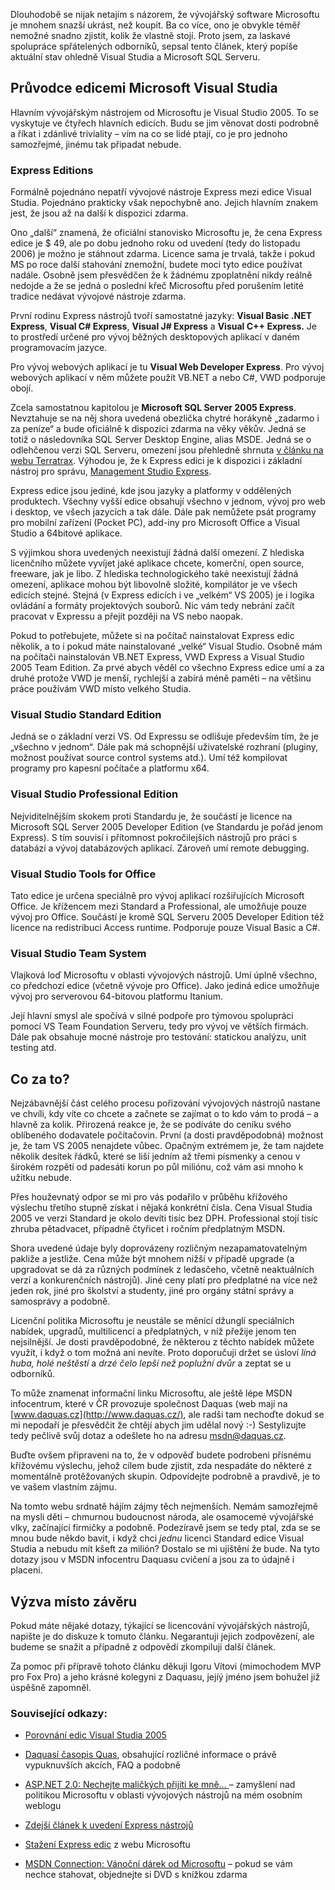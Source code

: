 <!-- dcterms:identifier = aspnetcz#71 -->
<!-- dcterms:title = Licencování Visual Studia: co, kde, za kolik... -->
<!-- dcterms:abstract = Dlouhodobě se nijak netajím s názorem, že vývojářský software Microsoftu je mnohem snazší ukrást, než koupit. Ba co více, ono je obvykle téměř nemožné snadno zjistit, kolik že vlastně stojí. Proto jsem, za laskavé spolupráce spřátelených odborníků, sepsal tento článek, který popíše aktuální stav ohledně Visual Studia a Microsoft SQL Serveru. -->
<!-- np9:categoryId = 1 -->
<!-- x4w:category = Tipy, triky -->
<!-- np9:authorId = 1 -->
<!-- np9:authorEmail = michal.valasek@altairis.cz -->
<!-- dcterms:creator = Michal Altair Valášek -->
<!-- dcterms:created = 2006-01-02T05:06:40.607+01:00 -->
<!-- dcterms:dateAccepted = 2006-01-02T05:06:40.607+01:00 -->

Dlouhodobě se nijak netajím s názorem, že vývojářský software Microsoftu je mnohem snazší ukrást, než koupit. Ba co více, ono je obvykle téměř nemožné snadno zjistit, kolik že vlastně stojí. Proto jsem, za laskavé spolupráce spřátelených odborníků, sepsal tento článek, který popíše aktuální stav ohledně Visual Studia a Microsoft SQL Serveru.

## Průvodce edicemi Microsoft Visual Studia

Hlavním vývojářským nástrojem od Microsoftu je Visual Studio 2005. To se vyskytuje ve čtyřech hlavních edicích. Budu se jim věnovat dosti podrobně a říkat i zdánlivé triviality – vím na co se lidé ptají, co je pro jednoho samozřejmé, jinému tak připadat nebude.

### Express Editions

Formálně pojednáno nepatří vývojové nástroje Express mezi edice Visual Studia. Pojednáno prakticky však nepochybně ano. Jejich hlavním znakem jest, že jsou až na další k dispozici zdarma. 

Ono „další“ znamená, že oficiální stanovisko Microsoftu je, že cena Express edice je $ 49, ale po dobu jednoho roku od uvedení (tedy do listopadu 2006) je možno je stáhnout zdarma. Licence sama je trvalá, takže i pokud MS po roce další stahování znemožní, budete moci tyto edice používat nadále. Osobně jsem přesvědčen že k žádnému zpoplatnění nikdy reálně nedojde a že se jedná o poslední křeč Microsoftu před porušením letité tradice nedávat vývojové nástroje zdarma.

První rodinu Express nástrojů tvoří samostatné jazyky: **Visual Basic .NET Express**, **Visual C# Express**, **Visual J# Express** a **Visual C++ Express.** Je to prostředí určené pro vývoj běžných desktopových aplikací v daném programovacím jazyce.

Pro vývoj webových aplikací je tu **Visual Web Developer Express**. Pro vývoj webových aplikací v něm můžete použít VB.NET a nebo C#, VWD podporuje obojí.

Zcela samostatnou kapitolou je **Microsoft SQL Server 2005 Express**. Nevztahuje se na něj shora uvedená obezlička chytré horákyně „zadarmo i za peníze“ a bude oficiálně k dispozici zdarma na věky věkův. Jedná se totiž o následovníka SQL Server Desktop Engine, alias MSDE. Jedná se o odlehčenou verzi SQL Serveru, omezení jsou přehledně shrnuta [v článku na webu Terratrax](http://www.teratrax.com/articles/sql_server_2005_express.html). Výhodou je, že k Express edici je k dispozici i základní nástroj pro správu, [Management Studio Express](http://www.microsoft.com/downloads/details.aspx?FamilyID=c243a5ae-4bd1-4e3d-94b8-5a0f62bf7796&DisplayLang=en).

Express edice jsou jediné, kde jsou jazyky a platformy v oddělených produktech. Všechny vyšší edice obsahují všechno v jednom, vývoj pro web i desktop, ve všech jazycích a tak dále. Dále pak nemůžete psát programy pro mobilní zařízení (Pocket PC), add-iny pro Microsoft Office a Visual Studio a 64bitové aplikace.

S výjimkou shora uvedených neexistují žádná další omezení. Z hlediska licenčního můžete vyvíjet jaké aplikace chcete, komerční, open source, freeware, jak je libo. Z hlediska technologického také neexistují žádná omezení, aplikace mohou být libovolně složité, kompilátor je ve všech edicích stejné. Stejná (v Express edicích i ve „velkém“ VS 2005) je i logika ovládání a formáty projektových souborů. Nic vám tedy nebrání začít pracovat v Expressu a přejít později na VS nebo naopak.

Pokud to potřebujete, můžete si na počítač nainstalovat Express edic několik, a to i pokud máte nainstalované „velké“ Visual Studio. Osobně mám na počítači nainstalován VB.NET Express, VWD Express a Visual Studio 2005 Team Edition. Za prvé abych věděl co všechno Express edice umí a za druhé protože VWD je menší, rychlejší a zabírá méně paměti – na většinu práce používám VWD místo velkého Studia.

### Visual Studio Standard Edition

Jedná se o základní verzi VS. Od Expressu se odlišuje především tím, že je „všechno v jednom“. Dále pak má schopnější uživatelské rozhraní (pluginy, možnost používat source control systems atd.). Umí též kompilovat programy pro kapesní počítače a platformu x64.

### Visual Studio Professional Edition

Nejviditelnějším skokem proti Standardu je, že součástí je licence na Microsoft SQL Server 2005 Developer Edition (ve Standardu je pořád jenom Express). S tím souvisí i přítomnost pokročilejších nástrojů pro práci s databází a vývoj databázových aplikací. Zároveň umí remote debugging.

### Visual Studio Tools for Office

Tato edice je určena speciálně pro vývoj aplikací rozšiřujících Microsoft Office. Je křížencem mezi Standard a Professional, ale umožňuje pouze vývoj pro Office. Součástí je kromě SQL Serveru 2005 Developer Edition též licence na redistribuci Access runtime. Podporuje pouze Visual Basic a C#.

### Visual Studio Team System

Vlajková loď Microsoftu v oblasti vývojových nástrojů. Umí úplně všechno, co předchozí edice (včetně vývoje pro Office). Jako jediná edice umožňuje vývoj pro serverovou 64-bitovou platformu Itanium.

Její hlavní smysl ale spočívá v silné podpoře pro týmovou spolupráci pomocí VS Team Foundation Serveru, tedy pro vývoj ve větších firmách. Dále pak obsahuje mocné nástroje pro testování: statickou analýzu, unit testing atd.

## Co za to?

Nejzábavnější část celého procesu pořizování vývojových nástrojů nastane ve chvíli, kdy víte co chcete a začnete se zajímat o to kdo vám to prodá – a hlavně za kolik. Přirozená reakce je, že se podíváte do ceníku svého oblíbeného dodavatele počítačovin. První (a dosti pravděpodobná) možnost je, že tam VS 2005 nenajdete vůbec. Opačným extrémem je, že tam najdete několik desítek řádků, které se liší jedním až třemi písmenky a cenou v širokém rozpětí od padesáti korun po půl miliónu, což vám asi mnoho k užitku nebude.

Přes houževnatý odpor se mi pro vás podařilo v průběhu křížového výslechu třetího stupně získat i nějaká konkrétní čísla. Cena Visual Studia 2005 ve verzi Standard je okolo devíti tisíc bez DPH. Professional stojí tisíc zhruba pětadvacet, případně čtyřicet i ročním předplatným MSDN.

Shora uvedené údaje byly doprovázeny rozličným nezapamatovatelným pakliže a jestliže. Cena může být mnohem nižší v případě upgrade (a upgradovat se dá za různých podmínek z ledasčeho, včetně neaktuálních verzí a konkurenčních nástrojů). Jiné ceny platí pro předplatné na více než jeden rok, jiné pro školství a studenty, jiné pro orgány státní správy a samosprávy a podobně. 

Licenční politika Microsoftu je neustále se měnící džunglí speciálních nabídek, upgradů, multilicencí a předplatných, v níž přežije jenom ten nejsilnější. Je dosti pravděpodobné, že některou z těchto nabídek můžete využít, i když o tom možná ani nevíte. Proto doporučuji držet se úsloví *líná huba, holé neštěstí* a *drzé čelo lepší než poplužní dvůr* a zeptat se u odborníků. 

To může znamenat informační linku Microsoftu, ale ještě lépe MSDN infocentrum, které v ČR provozuje společnost Daquas (web mají na [www.daquas.cz](http://www.daquas.cz/), ale radši tam nechoďte dokud se mi nepodaří je přesvědčit že chtějí abych jim udělal nový :-) Sestylizujte tedy pečlivě svůj dotaz a odešlete ho na adresu [msdn@daquas.cz](mailto:msdn@daquas.cz). 

Buďte ovšem připraveni na to, že v odpověď budete podrobeni přísnému křížovému výslechu, jehož cílem bude zjistit, zda nespadáte do některé z momentálně protěžovaných skupin. Odpovídejte podrobně a pravdivě, je to ve vašem vlastním zájmu.

Na tomto webu srdnatě hájím zájmy těch nejmenších. Nemám samozřejmě na mysli děti – chmurnou budoucnost národa, ale osamocemé vývojářské vlky, začínající firmičky a podobně. Podezíravě jsem se tedy ptal, zda se se mnou bude někdo bavit, i když chci *jednu* licenci Standard edice Visual Studia a nebudu mít kšeft za milión? Dostalo se mi ujištění že bude. Na tyto dotazy jsou v MSDN infocentru Daquasu cvičení a jsou za to údajně i placeni.

## Výzva místo závěru

Pokud máte nějaké dotazy, týkající se licencování vývojářských nástrojů, napište je do diskuze k tomuto článku. Negarantuji jejich zodpovězení, ale budeme se snažit a případně z odpovědí zkompiluji další článek.

Za pomoc při přípravě tohoto článku děkuji Igoru Vítovi (mimochodem MVP pro Fox Pro) a jeho krásné kolegyni z Daquasu, jejíý jméno jsem bohužel již úspěšně zapomněl.

### Související odkazy:

*   [Porovnání edic Visual Studia 2005](http://msdn.microsoft.com/vstudio/products/compare/default.aspx)

*   [Daquasí časopis Quas](http://www.daquas.cz/quas/), obsahující rozličné informace o právě vypuknuvších akcích, FAQ a podobně
*   [ASP.NET 2.0: Nechejte maličkých přijíti ke mně… ](http://weblog.rider.cz/entry/article-20051109.aspx)– zamyšlení nad politikou Microsoftu v oblasti vývojových nástrojů na mém osobním weblogu
*   [Zdejší článek k uvedení Express nástrojů](/entry/article-20051114.aspx#192050)

*   [Stažení Express edic](http://msdn.microsoft.com/vstudio/express/) z webu Microsoftu
*   [MSDN Connection: Vánoční dárek od Microsoftu](/entry/article-20051220.aspx#164258) – pokud se vám nechce stahovat, objednejte si DVD s knížkou zdarma